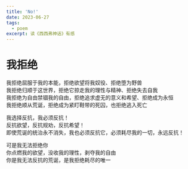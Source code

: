 ```yaml
---
title: 'No!'
date: 2023-06-27
tags:
  - poem
excerpt: 读《西西弗神话》有感
---
```

# 我拒绝

我拒绝屈服于我的本能，拒绝欲望将我奴役、拒绝堕为野兽  
我拒绝归顺于这世界，拒绝它掠走我的理性与精神、拒绝失去自我  
我拒绝为自由禁锢我的自由，拒绝追求虚无的意义和希望、拒绝成为永恒  
我拒绝顺从荒诞，拒绝成为紧盯鞋带的死囚，也拒绝逃入死亡  

我选择反抗，我必须反抗！  
反抗欲望，反抗规劝，反抗希望！  
即使荒诞的统治永不消失，我也必须反抗它，必须耗尽我的一切，永远反抗！  

可是我无法拒绝你  
你点燃我的欲望，没收我的理性，剥夺我的自由  
你是我无法反抗的荒诞，是我拒绝耗尽的唯一  

